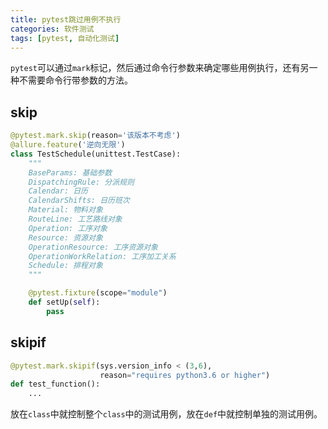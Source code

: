 ```yaml
---
title: pytest跳过用例不执行
categories: 软件测试
tags: [pytest, 自动化测试]
---
```


`pytest`可以通过`mark`标记，然后通过命令行参数来确定哪些用例执行，还有另一种不需要命令行带参数的方法。

<!-- more -->

## skip

```python
@pytest.mark.skip(reason='该版本不考虑')
@allure.feature('逆向无限')
class TestSchedule(unittest.TestCase):
    """
    BaseParams: 基础参数
    DispatchingRule: 分派规则
    Calendar: 日历
    CalendarShifts: 日历班次
    Material: 物料对象
    RouteLine: 工艺路线对象
    Operation: 工序对象
    Resource: 资源对象
    OperationResource: 工序资源对象
    OperationWorkRelation: 工序加工关系
    Schedule: 排程对象
    """

    @pytest.fixture(scope="module")
    def setUp(self):
        pass
```

## skipif

```python
@pytest.mark.skipif(sys.version_info < (3,6),
                    reason="requires python3.6 or higher")
def test_function():
    ...
```

放在`class`中就控制整个`class`中的测试用例，放在`def`中就控制单独的测试用例。

